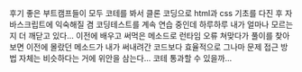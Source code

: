 후기 좋은 부트캠프들이 모두 코테를 봐서 클론 코딩으로 html과 css 기초를 다진 후 자바스크립트에 익숙해질 겸 코딩테스트를 계속 연습 중인데
하루하루 내가 얼마나 모르는지 더 깨닫고 있다...
이전에 배우고 써먹은 메소드로 런타임 오류 쳐맞다가 풀이를 찾아보면 이전에 몰랐던 메소드가 내가 써내려간 코드보다 효율적으로
그나마 문제 접근 방법 자체는 비슷하다는 거에 위안을 삼는다...
코테 통과할 수 있을까...